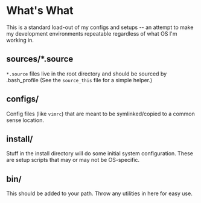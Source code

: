 # What's What
This is a standard load-out of my configs and setups -- an attempt to make my development environments repeatable regardless of what OS I'm working in.

## sources/*.source
`*.source` files live in the root directory and should be sourced by .bash_profile
(See the `source_this` file for a simple helper.)

## configs/
Config files (like `vimrc`) that are meant to be symlinked/copied to a common sense location.

## install/
Stuff in the install directory will do some initial system configuration.  These are setup scripts that may or may not be OS-specific.

## bin/
This should be added to your path.  Throw any utilities in here for easy use.

